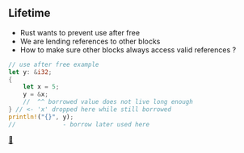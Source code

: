 ## Lifetime

* Rust wants to prevent use after free
* We are lending references to other blocks
* How to make sure other blocks always access valid references ?

```rust
// use after free example
let y: &i32;
{
    let x = 5;
    y = &x;
    //  ^^ borrowed value does not live long enough
} // <- 'x' dropped here while still borrowed 
println!("{}", y);
//             - borrow later used here
```

[📒](https://doc.rust-lang.org/1.17.0/book/lifetimes.html)